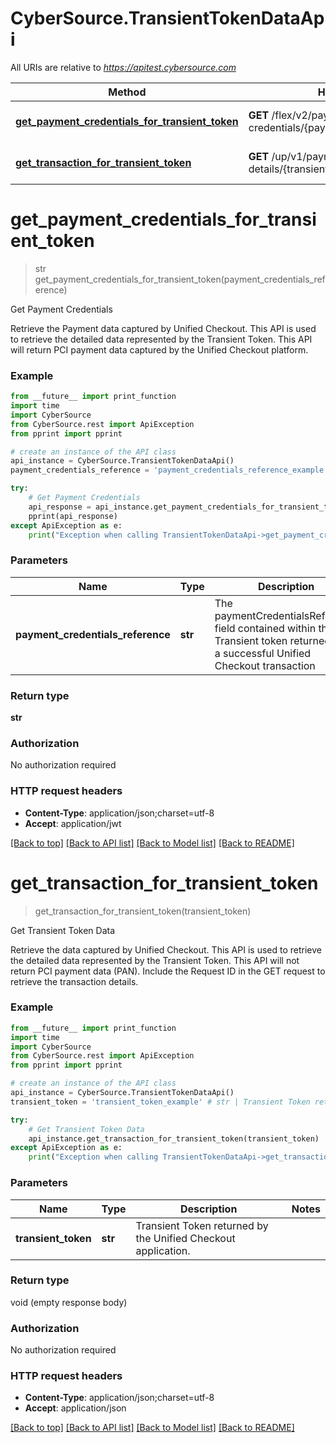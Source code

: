 # CyberSource.TransientTokenDataApi

All URIs are relative to *https://apitest.cybersource.com*

Method | HTTP request | Description
------------- | ------------- | -------------
[**get_payment_credentials_for_transient_token**](TransientTokenDataApi.md#get_payment_credentials_for_transient_token) | **GET** /flex/v2/payment-credentials/{paymentCredentialsReference} | Get Payment Credentials
[**get_transaction_for_transient_token**](TransientTokenDataApi.md#get_transaction_for_transient_token) | **GET** /up/v1/payment-details/{transientToken} | Get Transient Token Data


# **get_payment_credentials_for_transient_token**
> str get_payment_credentials_for_transient_token(payment_credentials_reference)

Get Payment Credentials

Retrieve the Payment data captured by Unified Checkout. This API is used to retrieve the detailed data represented by the Transient Token. This API will return PCI payment data captured by the Unified Checkout platform.

### Example 
```python
from __future__ import print_function
import time
import CyberSource
from CyberSource.rest import ApiException
from pprint import pprint

# create an instance of the API class
api_instance = CyberSource.TransientTokenDataApi()
payment_credentials_reference = 'payment_credentials_reference_example' # str | The paymentCredentialsReference field contained within the Transient token returned from a successful Unified Checkout transaction 

try: 
    # Get Payment Credentials
    api_response = api_instance.get_payment_credentials_for_transient_token(payment_credentials_reference)
    pprint(api_response)
except ApiException as e:
    print("Exception when calling TransientTokenDataApi->get_payment_credentials_for_transient_token: %s\n" % e)
```

### Parameters

Name | Type | Description  | Notes
------------- | ------------- | ------------- | -------------
 **payment_credentials_reference** | **str**| The paymentCredentialsReference field contained within the Transient token returned from a successful Unified Checkout transaction  | 

### Return type

**str**

### Authorization

No authorization required

### HTTP request headers

 - **Content-Type**: application/json;charset=utf-8
 - **Accept**: application/jwt

[[Back to top]](#) [[Back to API list]](../README.md#documentation-for-api-endpoints) [[Back to Model list]](../README.md#documentation-for-models) [[Back to README]](../README.md)

# **get_transaction_for_transient_token**
> get_transaction_for_transient_token(transient_token)

Get Transient Token Data

Retrieve the data captured by Unified Checkout. This API is used to retrieve the detailed data represented by the Transient Token. This API will not return PCI payment data (PAN). Include the Request ID in the GET request to retrieve the transaction details.

### Example 
```python
from __future__ import print_function
import time
import CyberSource
from CyberSource.rest import ApiException
from pprint import pprint

# create an instance of the API class
api_instance = CyberSource.TransientTokenDataApi()
transient_token = 'transient_token_example' # str | Transient Token returned by the Unified Checkout application. 

try: 
    # Get Transient Token Data
    api_instance.get_transaction_for_transient_token(transient_token)
except ApiException as e:
    print("Exception when calling TransientTokenDataApi->get_transaction_for_transient_token: %s\n" % e)
```

### Parameters

Name | Type | Description  | Notes
------------- | ------------- | ------------- | -------------
 **transient_token** | **str**| Transient Token returned by the Unified Checkout application.  | 

### Return type

void (empty response body)

### Authorization

No authorization required

### HTTP request headers

 - **Content-Type**: application/json;charset=utf-8
 - **Accept**: application/json

[[Back to top]](#) [[Back to API list]](../README.md#documentation-for-api-endpoints) [[Back to Model list]](../README.md#documentation-for-models) [[Back to README]](../README.md)

